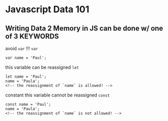 # Javascript Data 101

## Writing Data 2 Memory in JS can be done w/ one of 3 KEYWORDS



avoid `var` !!!
`var`
```
var name = 'Paul';
```




this variable can be reassigned
`let`
```
let name = 'Paul';
name = 'Paula'; 
<!-- the reassignment of `name` is allowed! -->

```




constant
this variable cannot be reassigned
`const` 
```
const name = 'Paul';
name = 'Paula'; 
<!-- the reassignment of `name` is not allowed! -->
```


